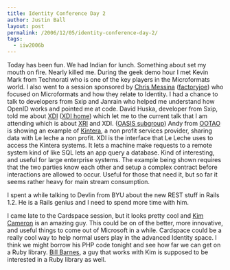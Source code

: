 ```yaml
---
title: Identity Conference Day 2
author: Justin Ball
layout: post
permalink: /2006/12/05/identity-conference-day-2/
tags:
  - iiw2006b
---
```


Today has been fun. We had Indian for lunch. Something about set my mouth on fire. Nearly killed me. During the geek demo hour I met Kevin Mark from Technorati who is one of the key players in the Microformats world. I also went to a session sponsored by [Chris Messina][1] ([factoryjoe][2]) who focused on Microformats and how they relate to Identity.
I had a chance to talk to developers from Sxip and Janrain who helped me understand how OpenID works and pointed me at code.
David Huska, developer from Sxip, told me about [XDI][3] ([XDI home][4]) which let me to the current talk that I am attending which is about [XRI][5] and XDI. ([OASIS subgroup][6]) Andy from [OOTAO][7] is showing an example of [Kintera][8], a non profit services provider, sharing data with Le leche a non profit. XDI is the interface that Le Leche uses to access the Kintera systems. It lets a machine make requests to a remote system kind of like SQL lets an app query a database. Kind of interesting, and useful for large enterprise systems. The example being shown requires that the two parties know each other and setup a complex contract before interactions are allowed to occur. Useful for those that need it, but so far it seems rather heavy for main stream consumption.

 [1]: http://factoryjoe.com/blog/
 [2]: http://www.claimid.com/factoryjoe
 [3]: http://en.wikipedia.org/wiki/XDI
 [4]: http://www.xdi.org/
 [5]: http://en.wikipedia.org/wiki/XRI
 [6]: http://www.oasis-open.org/committees/tc_home.php?wg_abbrev=xdi
 [7]: http://www.ootao.com/
 [8]: http://www.kinterainc.com/

I spent a while talking to Devlin from BYU about the new REST stuff in Rails 1.2. He is a Rails genius and I need to spend more time with him.

I came late to the Cardspace session, but it looks pretty cool and [Kim Cameron][9] is an amazing guy. This could be on of the better, more innovative, and useful things to come out of Microsoft in a while. Cardspace could be a really cool way to help normal users play in the advanced Identity space. I think we might borrow his PHP code tonight and see how far we can get on a Ruby library. [Bill Barnes][10], a guy that works with Kim is supposed to be interested in a Ruby library as well.

 [9]: http://www.identityblog.com/
 [10]: http://www.cardcarrying.info/